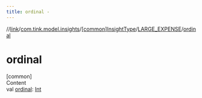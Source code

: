 ```yaml
---
title: ordinal -
---
```

//[link](../../../index.md)/[com.tink.model.insights](../../index.md)/[[common]InsightType](../index.md)/[LARGE_EXPENSE](index.md)/[ordinal](ordinal.md)



# ordinal  
[common]  
Content  
val [ordinal](ordinal.md): [Int](https://kotlinlang.org/api/latest/jvm/stdlib/kotlin/-int/index.html)  



